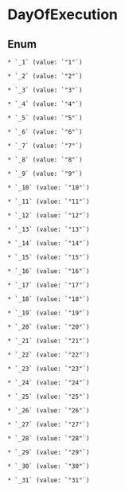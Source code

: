 
# DayOfExecution

## Enum


    * `_1` (value: `"1"`)

    * `_2` (value: `"2"`)

    * `_3` (value: `"3"`)

    * `_4` (value: `"4"`)

    * `_5` (value: `"5"`)

    * `_6` (value: `"6"`)

    * `_7` (value: `"7"`)

    * `_8` (value: `"8"`)

    * `_9` (value: `"9"`)

    * `_10` (value: `"10"`)

    * `_11` (value: `"11"`)

    * `_12` (value: `"12"`)

    * `_13` (value: `"13"`)

    * `_14` (value: `"14"`)

    * `_15` (value: `"15"`)

    * `_16` (value: `"16"`)

    * `_17` (value: `"17"`)

    * `_18` (value: `"18"`)

    * `_19` (value: `"19"`)

    * `_20` (value: `"20"`)

    * `_21` (value: `"21"`)

    * `_22` (value: `"22"`)

    * `_23` (value: `"23"`)

    * `_24` (value: `"24"`)

    * `_25` (value: `"25"`)

    * `_26` (value: `"26"`)

    * `_27` (value: `"27"`)

    * `_28` (value: `"28"`)

    * `_29` (value: `"29"`)

    * `_30` (value: `"30"`)

    * `_31` (value: `"31"`)



